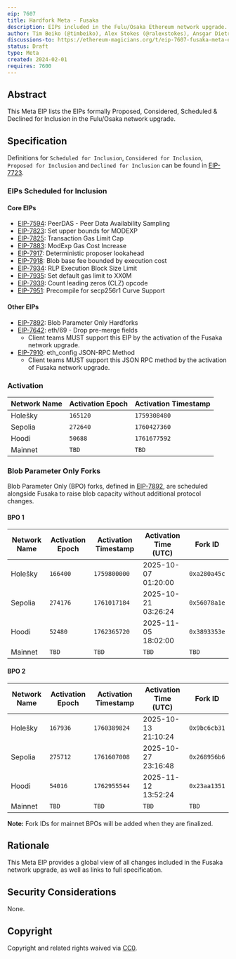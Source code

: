 ```yaml
---
eip: 7607
title: Hardfork Meta - Fusaka
description: EIPs included in the Fulu/Osaka Ethereum network upgrade.
author: Tim Beiko (@timbeiko), Alex Stokes (@ralexstokes), Ansgar Dietrichs (@adietrichs)
discussions-to: https://ethereum-magicians.org/t/eip-7607-fusaka-meta-eip/18439
status: Draft
type: Meta
created: 2024-02-01
requires: 7600
---
```


## Abstract

This Meta EIP lists the EIPs formally Proposed, Considered, Scheduled & Declined for Inclusion in the Fulu/Osaka network upgrade.

## Specification

Definitions for `Scheduled for Inclusion`, `Considered for Inclusion`, `Proposed for Inclusion` and `Declined for Inclusion` can be found in [EIP-7723](./eip-7723.md).

### EIPs Scheduled for Inclusion

#### Core EIPs

* [EIP-7594](./eip-7594.md): PeerDAS - Peer Data Availability Sampling
* [EIP-7823](./eip-7823.md): Set upper bounds for MODEXP
* [EIP-7825](./eip-7825.md): Transaction Gas Limit Cap
* [EIP-7883](./eip-7883.md): ModExp Gas Cost Increase
* [EIP-7917](./eip-7917.md): Deterministic proposer lookahead
* [EIP-7918](./eip-7918.md): Blob base fee bounded by execution cost
* [EIP-7934](./eip-7934.md): RLP Execution Block Size Limit
* [EIP-7935](./eip-7935.md): Set default gas limit to XX0M
* [EIP-7939](./eip-7939.md): Count leading zeros (CLZ) opcode
* [EIP-7951](./eip-7951.md): Precompile for secp256r1 Curve Support

#### Other EIPs

* [EIP-7892](./eip-7892.md): Blob Parameter Only Hardforks 
* [EIP-7642](./eip-7642.md): eth/69 - Drop pre-merge fields
    * Client teams MUST support this EIP by the activation of the Fusaka network upgrade.
* [EIP-7910](./eip-7910.md): eth_config JSON-RPC Method
    * Client teams MUST support this JSON RPC method by the activation of Fusaka network upgrade. 

### Activation

| Network Name     | Activation Epoch | Activation Timestamp |
|------------------|------------------|----------------------|
| Holešky          |   `165120`       |     `1759308480`     |
| Sepolia          |   `272640`       |     `1760427360`     |
| Hoodi            |    `50688`       |     `1761677592`     |
| Mainnet          |   `TBD`         |        `TBD`         |

### Blob Parameter Only Forks

Blob Parameter Only (BPO) forks, defined in [EIP-7892](./eip-7892.md), are scheduled alongside Fusaka to raise blob capacity without additional protocol changes.

#### BPO 1

| Network Name | Activation Epoch | Activation Timestamp | Activation Time (UTC)   | Fork ID     |
|--------------|------------------|----------------------|-------------------------|-------------|
| Holešky      |   `166400`       |     `1759800000`     | 2025-10-07 01:20:00     | `0xa280a45c`|
| Sepolia      |   `274176`       |     `1761017184`     | 2025-10-21 03:26:24     | `0x56078a1e`|
| Hoodi        |    `52480`       |     `1762365720`     | 2025-11-05 18:02:00     | `0x3893353e`|
| Mainnet      |   `TBD`         |        `TBD`         | `TBD`                     | `TBD`       |

#### BPO 2

| Network Name | Activation Epoch | Activation Timestamp | Activation Time (UTC)   | Fork ID     |
|--------------|------------------|----------------------|-------------------------|-------------|
| Holešky      |   `167936`       |     `1760389824`     | 2025-10-13 21:10:24     | `0x9bc6cb31`|
| Sepolia      |   `275712`       |     `1761607008`     | 2025-10-27 23:16:48     | `0x268956b6`|
| Hoodi        |    `54016`       |     `1762955544`     | 2025-11-12 13:52:24     | `0x23aa1351`|
| Mainnet      |   `TBD`         |        `TBD`         | `TBD`                     | `TBD`       |

**Note:** Fork IDs for mainnet BPOs will be added when they are finalized.

## Rationale

This Meta EIP provides a global view of all changes included in the Fusaka network upgrade, as well as links to full specification.

## Security Considerations

None.

## Copyright

Copyright and related rights waived via [CC0](../LICENSE.md).
